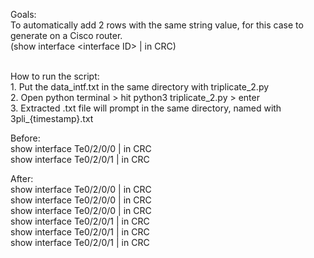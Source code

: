 Goals:
<br/>To automatically add 2 rows with the same string value, for this case to generate  on a Cisco router.
<br/>(show interface &lt;interface ID> | in CRC)

<br/>How to run the script:
<br/>1. Put the data_intf.txt in the same directory with triplicate_2.py
<br/>2. Open python terminal > hit python3 triplicate_2.py > enter
<br/>3. Extracted .txt file will prompt in the same directory, named with 3pli_{timestamp}.txt

Before:
<br/>show interface Te0/2/0/0  | in CRC
<br/>show interface Te0/2/0/1  | in CRC

After:
<br/>show interface Te0/2/0/0  | in CRC
<br/>show interface Te0/2/0/0  | in CRC
<br/>show interface Te0/2/0/0  | in CRC
<br/>show interface Te0/2/0/1  | in CRC
<br/>show interface Te0/2/0/1  | in CRC
<br/>show interface Te0/2/0/1  | in CRC
